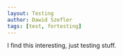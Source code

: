 ```yaml
---
layout: Testing
author: Dawid Szefler
tags: [test, fortesting]
---
```


I find this interesting, just testing stuff.

